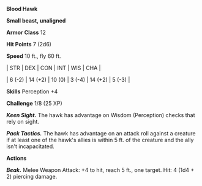 **Blood Hawk**

**Small beast, unaligned**

**Armor Class** 12

**Hit Points** 7 (2d6)

**Speed** 10 ft., fly 60 ft.

|   STR   |   DEX   |   CON   |   INT   |   WIS   |   CHA   |
  
| 6 (-2) | 14 (+2) | 10 (0) | 3 (-4) | 14 (+2) | 5 (-3) |

**Skills** Perception +4

**Challenge** 1/8 (25 XP)

***Keen Sight.*** The hawk has advantage on Wisdom (Perception) checks that rely on sight.

***Pack Tactics.*** The hawk has advantage on an attack roll against a creature if at least one of the hawk's allies is within 5 ft. of the creature and the ally isn't incapacitated.

**Actions**

***Beak.*** Melee Weapon Attack: +4 to hit, reach 5 ft., one target. Hit: 4 (1d4 + 2) piercing damage.

